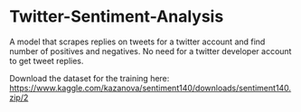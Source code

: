 # Twitter-Sentiment-Analysis
A model that scrapes replies on tweets for a twitter account and find number of positives and negatives. 
No need for a twitter developer account to get tweet replies.

Download the dataset for the training here: https://www.kaggle.com/kazanova/sentiment140/downloads/sentiment140.zip/2
